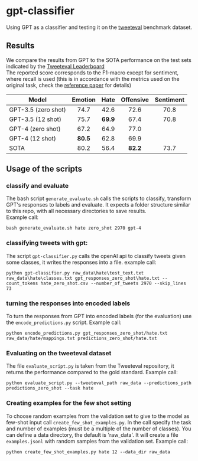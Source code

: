 # gpt-classifier
Using GPT as a classifier and testing it on the [tweeteval](https://github.com/cardiffnlp/tweeteval) benchmark dataset.

## Results
We compare the results from GPT to the SOTA performance on the test sets indicated by the 
[Tweeteval Leaderboard](https://github.com/cardiffnlp/tweeteval/blob/main/README.md) <br>
The reported score corresponds to the F1-macro except for sentiment, where recall is used (this is in accordance
with the metrics used on the original task, check the [reference paper](https://arxiv.org/pdf/2010.12421.pdf) for details)

| Model | Emotion | Hate | Offensive | Sentiment | 
|----------|:------:|:--------:|:-----:|:------:| 
| GPT-3.5 (zero shot)   | 74.7     | 42.6       | 72.6    | 70.8   |
| GPT-3.5 (12 shot)   | 75.7     |  **69.9**     | 67.4    |  70.8    |
| GPT-4 (zero shot)   |   67.2   |  64.9      | 77.0    |     | 
| GPT-4 (12 shot)   |   **80.5**   |  62.8    | 69.9   |   |
| SOTA | 80.2  | 56.4   | **82.2**   |  73.7   |


## Usage of the scripts
### classify and evaluate
The bash script ```generate_evaluate.sh``` calls the scripts to classify, transform GPT's responses to labels and evaluate.
It expects a folder structure similar to this repo, with all necessary directories to save results. <br>
Example call:
```
bash generate_evaluate.sh hate zero_shot 2970 gpt-4
```
### classifying tweets with gpt:
The script ```gpt-classifier.py``` calls the openAI api to classify tweets given some classes,
it writes the responses into a file. 
example call:
```
python gpt-classifier.py raw_data\hate\test_text.txt raw_data\hate\classes.txt gpt_responses_zero_shot\hate.txt --count_tokens hate_zero_shot.csv --number_of_tweets 2970 --skip_lines 73
```

### turning the responses into encoded labels
To turn the responses from GPT into encoded labels (for the evaluation) use the ```encode_predictions.py```
script. Example call:
```
python encode_predictions.py gpt_responses_zero_shot/hate.txt raw_data/hate/mappings.txt predictions_zero_shot/hate.txt
```

### Evaluating on the tweeteval dataset
The file ```evaluate_script.py``` is taken from the Tweeteval repository, it returns the performance
compared to the gold standard. Example call:
```
python evaluate_script.py --tweeteval_path raw_data --predictions_path predictions_zero_shot --task hate
```

### Creating examples for the few shot setting
To choose random examples from the validation set to give to the model as few-shot input call 
```create_few_shot_examples.py```. In the call specify the task and number of examples (must be a multiple of the number of classes). You can define a data 
directory, the default is 'raw_data'. It will create a file ```examples.jsonl``` with random samples from the validation set. Example call:
```
python create_few_shot_examples.py hate 12 --data_dir raw_data
```